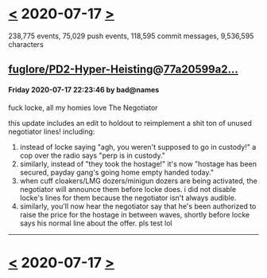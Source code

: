 # [<](2020-07-16.md) 2020-07-17 [>](2020-07-18.md)

238,775 events, 75,029 push events, 118,595 commit messages, 9,536,595 characters


## [fuglore/PD2-Hyper-Heisting](https://github.com/fuglore/PD2-Hyper-Heisting)@[77a20599a2...](https://github.com/fuglore/PD2-Hyper-Heisting/commit/77a20599a2ecae57cbd05d897772b2c5c96c585b)
#### Friday 2020-07-17 22:23:46 by bad@names

fuck locke, all my homies love The Negotiator

this update includes an edit to holdout to reimplement a shit ton of unused negotiator lines! including:
1. instead of locke saying "agh, you weren't supposed to go in custody!" a cop over the radio says "perp is in custody."
2. similarly, instead of "they took the hostage!" it's now "hostage has been secured, payday gang's going home empty handed today."
3. when cuff cloakers/LMG dozers/minigun dozers are being activated, the negotiator will announce them before locke does. i did not disable locke's lines for them because the negotiator isn't always audible.
4. similarly, you'll now hear the negotiator say that he's been authorized to raise the price for the hostage in between waves, shortly before locke says his normal line about the offer.
pls test lol

---

# [<](2020-07-16.md) 2020-07-17 [>](2020-07-18.md)

